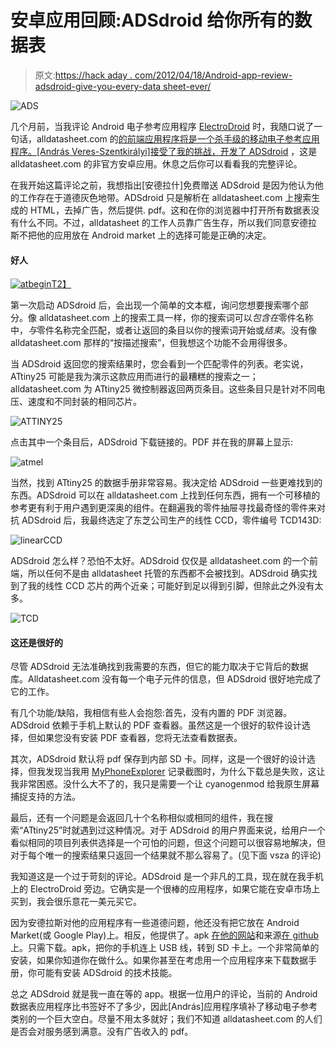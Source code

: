 # 安卓应用回顾:ADSdroid 给你所有的数据表

> 原文:[https://hack aday . com/2012/04/18/Android-app-review-adsdroid-give-you-every-data sheet-ever/](https://hackaday.com/2012/04/18/android-app-review-adsdroid-gives-you-every-datasheet-ever/)

![](../Images/825dfe2eea2c82f3f59e21b5b4b6314b.png "ADS")

几个月前，当我评论 Android 电子参考应用程序 [ElectroDroid](http://hackaday.com/2012/02/10/electrodroid-your-android-electronic-reference-app/) 时，我随口说了一句话，alldatasheet.com 的[的前端应用程序将是一个杀手级的移动电子参考应用程序。[András Veres-Szentkirályi]接受了我的挑战，](http://www.alldatasheet.com/)[开发了 ADSdroid](http://techblog.vsza.hu/posts/Unofficial_Android_app_for_alldatasheet.com.html) ，这是 alldatasheet.com 的非官方安卓应用。休息之后你可以看看我的完整评论。

在我开始这篇评论之前，我想指出[安德拉什]免费赠送 ADSdroid 是因为他认为他的工作存在于道德灰色地带。ADSdroid 只是解析在 alldatasheet.com 上搜索生成的 HTML，去掉广告，然后提供. pdf。这和在你的浏览器中打开所有数据表没有什么不同。不过，alldatasheet 的工作人员靠广告生存，所以我们同意安德拉斯不把他的应用放在 Android market 上的选择可能是正确的决定。

#### 好人

[![](../Images/679e36f6eaa4d537bf0f203a900071a9.png "atbegin")T2】](http://hackaday.com/wp-content/uploads/2012/04/atbegin.png)

第一次启动 ADSdroid 后，会出现一个简单的文本框，询问您想要搜索哪个部分。像 alldatasheet.com 上的搜索工具一样，你的搜索词可以*包含在*零件名称中，*与*零件名称完全匹配，或者让返回的条目以你的搜索词开始或*结束*。没有像 alldatasheet.com 那样的“按描述搜索”，但我想这个功能不会用得很多。

当 ADSdroid 返回您的搜索结果时，您会看到一个匹配零件的列表。老实说，ATtiny25 可能是我为演示这款应用而进行的最糟糕的搜索之一；alldatasheet.com 为 ATtiny25 微控制器返回两页条目。这些条目只是针对不同电压、速度和不同封装的相同芯片。

![](../Images/c6a9a4632e0aa630e5fd3d746aa40de8.png "ATTINY25")

点击其中一个条目后，ADSdroid 下载链接的。PDF 并在我的屏幕上显示:

![](../Images/9adf2e812027eeda1c533a5ddebae4c3.png "atmel")

当然，找到 ATtiny25 的数据手册非常容易。我决定给 ADSdroid 一些更难找到的东西。ADSdroid 可以在 alldatasheet.com 上找到任何东西，拥有一个可移植的参考更有利于用户遇到更深奥的组件。在翻遍我的零件抽屉寻找最奇怪的零件来对抗 ADSdroid 后，我最终选定了东芝公司生产的线性 CCD，零件编号 TCD143D:

![](../Images/77d41cfef880366a0c1a67ef2beb0fd5.png "linearCCD")

ADSdroid 怎么样？恐怕不太好。ADSdroid 仅仅是 alldatasheet.com 的一个前端，所以任何不是由 alldatasheet 托管的东西都不会被找到。ADSdroid 确实找到了我的线性 CCD 芯片的两个近亲；可能好到足以得到引脚，但除此之外没有太多。

![](../Images/73204a71b747813d5c5f0efa6174dcb6.png "TCD")

#### 这还是很好的

尽管 ADSdroid 无法准确找到我需要的东西，但它的能力取决于它背后的数据库。Alldatasheet.com 没有每一个电子元件的信息，但 ADSdroid 很好地完成了它的工作。

有几个功能/缺陷，我相信有些人会抱怨:首先，没有内置的 PDF 浏览器。ADSdroid 依赖于手机上默认的 PDF 查看器。虽然这是一个很好的软件设计选择，但如果您没有安装 PDF 查看器，您将无法查看数据表。

其次，ADSdroid 默认将 pdf 保存到内部 SD 卡。同样，这是一个很好的设计选择，但我发现当我用 [MyPhoneExplorer](http://www.fjsoft.at/en/) 记录截图时，为什么下载总是失败，这让我非常困惑。没什么大不了的，我只是需要一个让 cyanogenmod 给我原生屏幕捕捉支持的方法。

最后，还有一个问题是会返回几十个名称相似或相同的组件，我在搜索“ATtiny25”时就遇到过这种情况。对于 ADSdroid 的用户界面来说，给用户一个看似相同的项目列表供选择是一个可怕的问题，但这个问题可以很容易地解决，但对于每个唯一的搜索结果只返回一个结果就不那么容易了。(见下面 vsza 的评论)

我知道这是一个过于苛刻的评论。ADSdroid 是一个非凡的工具，现在就在我手机上的 ElectroDroid 旁边。它确实是一个很棒的应用程序，如果它能在安卓市场上买到，我会很乐意花一美元买它。

因为安德拉斯对他的应用程序有一些道德问题，他还没有把它放在 Android Market(或 Google Play)上。相反，他提供了。apk [在他的网站](http://techblog.vsza.hu/posts/Unofficial_Android_app_for_alldatasheet.com.html)和来源[在 github](http://techblog.vsza.hu/posts/Unofficial_Android_app_for_alldatasheet.com.html) 上。只需下载。apk，把你的手机连上 USB 线，转到 SD 卡上。一个非常简单的安装，如果你知道你在做什么。如果你甚至在考虑用一个应用程序来下载数据手册，你可能有安装 ADSdroid 的技术技能。

总之 ADSdroid 就是我一直在等的 app。根据一位用户的评论，当前的 Android 数据表应用程序比书签好不了多少，因此[András]应用程序填补了移动电子参考类别的一个巨大空白。尽量不用太多就好；我们不知道 alldatasheet.com 的人们是否会对服务感到满意。没有广告收入的 pdf。